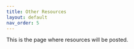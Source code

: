 ```yaml
---
title: Other Resources
layout: default
nav_order: 5
---
```


This is the page where resources will be posted.

